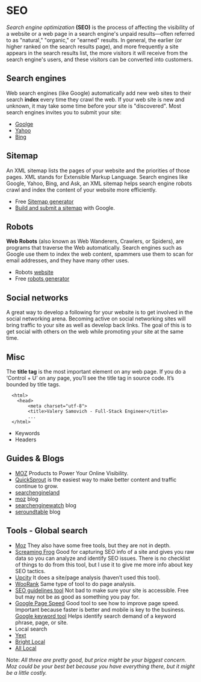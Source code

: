 # SEO

*Search engine optimization* **(SEO)** is the process of affecting the visibility of a website or a web page in a search engine's unpaid results—often referred to as "natural," "organic," or "earned" results. In general, the earlier (or higher ranked on the search results page), and more frequently a site appears in the search results list, the more visitors it will receive from the search engine's users, and these visitors can be converted into customers.

## Search engines

Web search engines (like Google) automatically add new web sites to their search **index** every time they crawl the web. If your web site is new and unknown, it may take some time before your site is "discovered". Most search engines invites you to submit your site:

- [Goolge](https://www.google.com/webmasters/tools/submit-url?continue=/addurl)
- [Yahoo](https://search.yahoo.com/info/submit.html)
- [Bing](http://www.bing.com/toolbox/submit-site-url)

## Sitemap

An XML sitemap lists the pages of your website and the priorities of those pages. XML stands for Extensible Markup Language. Search engines like Google, Yahoo, Bing, and Ask, an XML sitemap helps search engine robots crawl and index the content of your website more efficiently.

- Free [Sitemap generator](https://www.xml-sitemaps.com/)
- [Build and submit a sitemap](https://support.google.com/webmasters/answer/183668?hl=en) with Google.

## Robots

**Web Robots** (also known as Web Wanderers, Crawlers, or Spiders), are programs that traverse the Web automatically. Search engines such as Google use them to index the web content, spammers use them to scan for email addresses, and they have many other uses.

- Robots [website](http://www.robotstxt.org/)
- Free [robots generator](http://www.mcanerin.com)

## Social networks

A great way to develop a following for your website is to get involved in the social networking arena. Becoming active on social networking sites will bring traffic to your site as well as develop back links. The goal of this is to get social with others on the web while promoting your site at the same time.

## Misc

The **title tag** is the most important element on any web page. If you do a ‘Control + U’ on any page, you’ll see the title tag in source code. It’s bounded by title tags.
      
      <html>
        <head>
            <meta charset="utf-8">
            <title>Valery Samovich - Full-Stack Engineer</title>
            ...
      </html>

- Keywords 
- Headers

## Guides & Blogs

- [MOZ](https://moz.com/beginners-guide-to-seo) Products to Power Your Online Visibility.
- [QuickSprout](https://www.quicksprout.com/the-advanced-guide-to-seo/) is the easiest way to make better content and traffic continue to grow.
- [searchengineland](http://searchengineland.com/)
- [moz](https://moz.com/blog) blog
- [searchenginewatch](https://searchenginewatch.com/category/seo/) blog
- [seroundtable](https://www.seroundtable.com/) blog

## Tools - Global search
- [Moz](https://moz.com/products) They also have some free tools, but they are not in depth.
- [Screaming Frog](https://www.screamingfrog.co.uk/seo-spider/) Good for capturing SEO info of a site and gives you raw data so you can analyze and identify SEO issues. There is no checklist of things to do from this tool, but I use it to give me more info about key SEO tactics.  
- [Upcity](http://upcity.com/) It does a site/page analysis (haven’t used this tool).
- [WooRank](https://www.woorank.com/) Same type of tool to do page analysis.
- [SEO guidelines tool](https://varvy.com/) Not bad to make sure your site is accessible. Free but may not be as good as something you pay for.
- [Google Page Speed](https://developers.google.com/speed/pagespeed/insights/) Good tool to see how to improve page speed. Important because faster is better and mobile is key to the business.
[Google keyword tool](https://adwords.google.com/KeywordPlanner) Helps identify search demand of a keyword phrase, page, or site.
- Local search
 - [Yext](http://www.yext.com/en/)
 - [Bright Local](https://www.brightlocal.com/)
 - [All Local](http://www.alllocal.com/)

Note: *All three are pretty good, but price might be your biggest concern. Moz could be your best bet because you have everything there, but it might be a little costly.*


